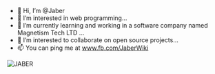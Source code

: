 - 👋 Hi, I’m @Jaber
- 👀 I’m interested in web programming...
- 🌱 I’m currently learning and working in a software company named Magnetism Tech LTD ...
- 💞️ I’m interested to collaborate on open source projects...
- 📫 You can ping me at www.fb.com/JaberWiki

![JABER](https://github-readme-stats.vercel.app/api?username=JaberWiki&show_icons=true&theme=github_dark&include_all_commits=true&count_private=true)

<!---
hmsjaber/JaberWiki is a ✨ special ✨ repository because its `README.md` (this file) appears on your GitHub profile.
You can click the Preview link to take a look at your changes.
--->
